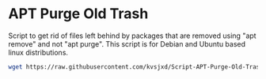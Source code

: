# APT Purge Old Trash
Script to get rid of files left behind by packages that are removed using "apt remove" and not "apt purge". This script is for Debian and Ubuntu based linux distributions.
```sh
wget https://raw.githubusercontent.com/kvsjxd/Script-APT-Purge-Old-Trash/master/remove-residual-package-files.sh && chmod +x remove-residual-package-files.sh && ./remove-residual-package-files.sh
   ```
